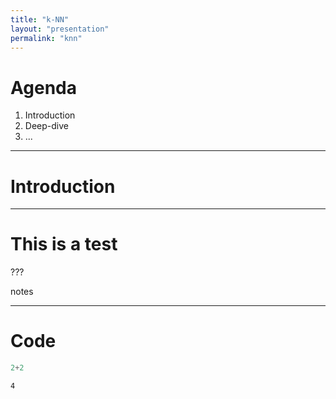 ```yaml
---
title: "k-NN"
layout: "presentation"
permalink: "knn"
---
```




# Agenda

1. Introduction
2. Deep-dive
3. ...

---

# Introduction

---

# This is a test

???

notes

---

# Code

```julia
2+2
```

```
4
```


